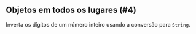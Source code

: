 ## Objetos em todos os lugares (#4)

Inverta os dígitos de um número inteiro usando a conversão para `String`.